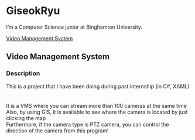 # GiseokRyu
I’m a Computer Science junior at Binghamton University.

[Video Management System](#video-management-system) <br/>

## Video Management System
### Description
This is a project that I have been doing during past internship (in C#, XAML)

####
<br/>It is a VMS where you can stream more than 100 cameras at the same time
<br/>Also, by using GIS, it is available to see where the camera is located by just clicking the map
<br/>Furthermore, if the camera type is PTZ camera, you can control the direction of the camera from this program!


